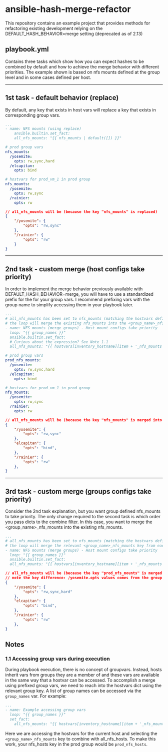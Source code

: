 # ansible-hash-merge-refactor

This repository contains an example project that provides methods for refactoring existing development relying on the DEFAULT_HASH_BEHAVIOR=merge setting (deprecated as of 2.13)

## playbook.yml

Contains three tasks which show how you can expect hashes to be combined by default and how to achieve the merge behavior with different priorities. The example shown is based on nfs mounts defined at the group level and in some cases defined per host.

---

## 1st task - default behavior (replace)

By default, any key that exists in host vars will replace a key that exists in corresponding group vars.

```yaml
...
- name: NFS mounts (using replace)
    ansible.builtin.set_fact:
    all_nfs_mounts: "{{ nfs_mounts | default([]) }}"
```

```yaml
# prod group vars
nfs_mounts:
  /yosemite:
    opts: rw,sync,hard
  /elcapitan: 
    opts: bind
```

```yaml
# hostvars for prod_vm_1 in prod group
nfs_mounts:
  /yosemite:
    opts: rw,sync
  /rainier: 
    opts: rw
```

```json
// all_nfs_mounts will be (because the key "nfs_mounts" is replaced)
{
    "/yosemite": {
        "opts": "rw,sync"
    },
    "/rainier": {
        "opts": "rw"
    }
}
```

---

## 2nd task - custom merge (host configs take priority)

In order to implement the merge behavior previously available with DEFAULT_HASH_BEHAVIOR=merge, you will have to use a standardized prefix for the for your group vars. I recommend prefixing vars with the group name to simplify accessing them in your playbook later.

```yaml
...
# all_nfs_mounts has been set to nfs_mounts (matching the hostvars definition)
# the loop will merge the existing nfs_mounts into the <group_name>_nfs_mounts key from each groupvars
- name: NFS mounts (merge groups) - Host mount configs take priority
  loop: "{{ group_names }}"
  ansible.builtin.set_fact:
  # Curious about the expression? See Note 1.1
  all_nfs_mounts: "{{ hostvars[inventory_hostname][item + '_nfs_mounts'] | combine(all_nfs_mounts) }}"
```

```yaml
# prod group vars
prod_nfs_mounts:
  /yosemite:
    opts: rw,sync,hard
  /elcapitan: 
    opts: bind
```

```yaml
# hostvars for prod_vm_1 in prod group
nfs_mounts:
  /yosemite:
    opts: rw,sync
  /rainier: 
    opts: rw
```

```json
// all_nfs_mounts will be (because the key "nfs_mounts" is merged into "prod_nfs_mounts")
{
    "/yosemite": {
        "opts": "rw,sync"
    },
    "elcapitan": {
        "opts": "bind",
    },
    "/rainier": {
        "opts": "rw"
    },
}
```

---

## 3rd task - custom merge (groups configs take priority)

Consider the 2nd task explanation, but you want group defined nfs_mounts to take priority. The only change required to the second task is which order you pass dicts to the combine filter. In this case, you want to merge the <group_name>_nfs_mounts into the existing nfs_mounts.

```yaml
...
# all_nfs_mounts has been set to nfs_mounts (matching the hostvars definition)
# the loop will merge the relevant <group_name>_nfs_mounts key from each groupvars into the existing nfs_mounts
- name: NFS mounts (merge groups) - Host mount configs take priority
  loop: "{{ group_names }}"
  ansible.builtin.set_fact:
  all_nfs_mounts: "{{ hostvars[inventory_hostname][item + '_nfs_mounts'] | combine(all_nfs_mounts) }}"
```

```json
// all_nfs_mounts will be (because the key "prod_nfs_mounts" is merged into "nfs_mounts")
// note the key difference: /yosemite.opts values comes from the group vars entry
{
    "/yosemite": {
        "opts": "rw,sync,hard"
    },
    "elcapitan": {
        "opts": "bind",
    },
    "/rainier": {
        "opts": "rw"
    },
}
```

## Notes

### 1.1 Accessing group vars during execution

During playbook execution, there is no concept of groupvars. Instead, hosts inherit vars from groups they are a member of and these vars are available in the same way that a hostvar can be accessed. To accomplish a merge using prefixed group vars, we need to reach into the hostvars dict using the relevant group key. A list of group names can be accessed via the `group_names` var. For example:
```yaml
...
- name: Example accessing group vars
  loop: "{{ group_names }}"  
  set_fact:
    all_nfs_mounts: "{{ hostvars[inventory_hostname][item + '_nfs_mounts'] | combine(all_nfs_mounts) }}"
```
Here we are accessing the hostvars for the current host and selecting the `<group_name>_nfs_mounts` key to combine with all_nfs_hosts. To make this work, your nfs_hosts key in the prod group would be `prod_nfs_hosts`. 